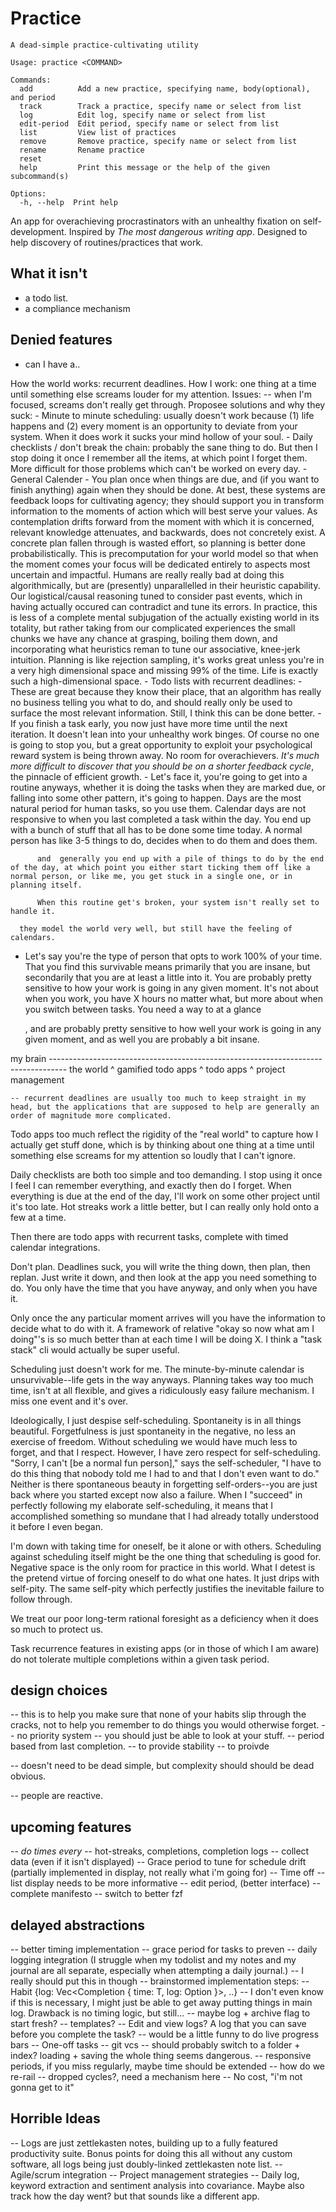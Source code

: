 # Practice
```
A dead-simple practice-cultivating utility

Usage: practice <COMMAND>

Commands:
  add          Add a new practice, specifying name, body(optional), and period
  track        Track a practice, specify name or select from list
  log          Edit log, specify name or select from list
  edit-period  Edit period, specify name or select from list
  list         View list of practices
  remove       Remove practice, specify name or select from list
  rename       Rename practice
  reset
  help         Print this message or the help of the given subcommand(s)

Options:
  -h, --help  Print help
```



An app for overachieving procrastinators with an unhealthy fixation on self-development.
Inspired by _The most dangerous writing app_. Designed to help discovery of routines/practices that work.

## What it isn't
- a todo list.
- a compliance mechanism

## Denied features
- can I have a..


How the world works: recurrent deadlines.
How I work: one thing at a time until something else screams louder for my attention.
Issues: 
	-- when I'm focused, screams don't really get through.
Proposee solutions and why they suck:
	- Minute to minute scheduling: usually doesn't work because (1) life happens and (2) every moment is an opportunity to deviate from your system. When it does work it sucks your mind hollow of your soul.
	- Daily checklists / don't break the chain: probably the sane thing to do. But then I stop doing it once I remember all the items, at which point I forget them. More difficult for those problems which can't be worked on every day.
	- General Calender
		- You plan once when things are due, and (if you want to finish anything) again when they should be done. At best, these systems are feedback loops for cultivating agency; they should support you in transform information to the moments of action which will best serve your values. As contemplation drifts forward from the moment with which it is concerned, relevant knowledge attenuates, and backwards, does not concretely exist. A concrete plan fallen through is wasted effort, so planning is better done probabilistically. This is precomputation for your world model so that when the moment comes your focus will be dedicated entirely to aspects most uncertain and impactful. Humans are really really bad at doing this algorithmically, but are (presently) unparallelled in their heuristic capability. Our logistical/causal reasoning tuned to consider past events, which in having actually occured can contradict and tune its errors. In practice, this is less of a complete mental subjugation of the actually existing world in its totality, but rather taking from our complicated experiences the small chunks we have any chance at grasping, boiling them down, and incorporating what heuristics reman to tune our associative, knee-jerk intuition. Planning is like rejection sampling, it's works great unless you're in a very high dimensional space and missing 99% of the time. Life is exactly such a high-dimensional space.
	- Todo lists with recurrent deadlines:
		- These are great because they know their place, that an algorithm has really no business telling you what to do, and should really only be used to surface the most relevant information. Still, I think this can be done better. 
		- If you finish a task early, you now just have more time until the next iteration. It doesn't lean into your unhealthy work binges. Of course no one is going to stop you, but a great opportunity to exploit your psychological reward system is being thrown away. No room for overachievers. *It's much more difficult to discover that you should be on a shorter feedback cycle*, the pinnacle of efficient growth. 
		- Let's face it, you're going to get into a routine anyways, whether it is doing the tasks when they are marked due, or falling into some other pattern, it's going to happen. Days are the most natural period for human tasks, so you use them. Calendar days are not responsive to when you last completed a task within the day. You end up with a bunch of stuff that all has to be done some time today. A normal person has like 3-5 things to do, decides when to do them and does them. 

		  and  generally you end up with a pile of things to do by the end of the day, at which point you either start ticking them off like a normal person, or like me, you get stuck in a single one, or in planning itself.

		  When this routine get's broken, your system isn't really set to handle it.

	  they model the world very well, but still have the feeling of calendars. 



- Let's say you're the type of person that opts to work 100% of your time. That you find this survivable means primarily that you are insane, but secondarily that you are at least a little into it. You are probably pretty sensitive to how your work is going in any given moment. It's not about when you work, you have X hours no matter what, but more about when you switch between tasks. You need a way to at a glance 

  , and are probably pretty sensitive to how well your work is going in any given moment, and as well you are probably a bit insane.

my brain ---------------------------------------------------------------------------------- the world
                           ^ gamified todo apps                 ^ todo apps        ^ project management

	-- recurrent deadlines are usually too much to keep straight in my head, but the applications that are supposed to help are generally an order of magnitude more complicated. 

Todo apps too much reflect the rigidity of the "real world" to capture how I actually get stuff done, which is by thinking about one thing at a time until something else screams for my attention so loudly that I can't ignore.


Daily checklists are both too simple and too demanding. I stop using it once I feel I can remember everything, and exactly then do I forget. When everything is due at the end of the day, I'll work on some other project until it's too late. Hot streaks work a little better, but I can really only hold onto a few at a time.

Then there are todo apps with recurrent tasks, complete with timed calendar integrations.



Don't plan. Deadlines suck, you will write the thing down, then plan, then replan. Just write it down, and then look at the app you need something to do.
You only have the time that you have anyway, and only when you have it.

Only once the any particular moment arrives will you have the information to decide what to do with it. A framework of relative "okay so now what am I doing"'s is so much better than at each time I will be doing X. 
I think a "task stack" cli would actually be super useful.




Scheduling just doesn't work for me. The minute-by-minute calendar is unsurvivable--life gets in the way anyways. Planning takes way too much time, isn't at all flexible, and gives a ridiculously easy failure mechanism. I miss one event and it's over.

Ideologically, I just despise self-scheduling. Spontaneity is in all things beautiful. Forgetfulness is just spontaneity in the negative, no less an exercise of freedom. Without scheduling we would have much less to forget, and that I respect. However, I have zero respect for self-scheduling. "Sorry, I can't [be a normal fun person]," says the self-scheduler, "I have to do this thing that nobody told me I had to and that I don't even want to do." Neither is there spontaneous beauty in forgetting self-orders--you are just back where you started except now also a failure. When I "succeed" in perfectly following my elaborate self-scheduling, it means that I accomplished something so mundane that I had already totally understood it before I even began. 

I'm down with taking time for oneself, be it alone or with others. Scheduling against scheduling itself might be the one thing that scheduling is good for. Negative space is the only room for practice in this world. What I detest is the pretend virtue of forcing oneself to do what one hates. It just drips with self-pity. The same self-pity which perfectly justifies the inevitable failure to follow through.

We treat our poor long-term rational foresight as a deficiency when it does so much to protect us.







Task recurrence features in existing apps (or in those of which I am aware) do not tolerate multiple completions within a given task period.

## design choices
-- this is to help you make sure that none of your habits slip through the cracks, not to help you remember to do things you would otherwise forget.
	-- no priority system -- you should just be able to look at your stuff.
-- period based from last completion.
	-- to provide stability
	-- to proivde 


-- doesn't need to be dead simple, but complexity should should be dead obvious.

-- people are reactive.



## upcoming features
-- *do <x> times every* <period>
-- hot-streaks, completions, completion logs
	-- collect data (even if it isn't displayed)
-- Grace period to tune for schedule drift (partially implemented in display, not really what i'm going for)
-- Time off
-- list display needs to be more informative
-- edit period, (better interface)
-- complete manifesto
-- switch to better fzf


## delayed abstractions 
-- better timing implementation
-- grace period for tasks to preven
-- daily logging integration (I struggle when my todolist and my notes and my journal are all separate, especially when attempting a daily journal.)
	-- I really should put this in though
	-- brainstormed implementation steps:
		-- <NEW FIELD> Habit {log: Vec<Completion { time: T, log: Option<Text> }>, ..}
		-- I don't even know if this is necessary, I might just be able to get away putting things in main log. Drawback is no timing logic, but still...
		-- maybe log + archive flag to start fresh?
	-- templates?
	-- Edit and view logs? A log that you can save before you complete the task?
-- would be a little funny to do live progress bars
-- One-off tasks 
-- git vcs
-- should probably switch to a folder + index? loading + saving the whole thing seems dangerous.
-- responsive periods, if you miss regularly, maybe time should be extended
-- how do we re-rail
	-- dropped cycles?, need a mechanism here
	-- No cost, "i'm not gonna get to it"


## Horrible Ideas
-- Logs are just zettlekasten notes, building up to a fully featured productivity suite. Bonus points for doing this all without any custom software, all logs being just doubly-linked zettlekasten note list.
-- Agile/scrum integration
-- Project management strategies
-- Daily log, keyword extraction and sentiment analysis into covariance. Maybe also track how the day went? but that sounds like a different app.
